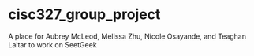 # cisc327_group_project
A place for Aubrey McLeod, Melissa Zhu, Nicole Osayande, and Teaghan Laitar to work on SeetGeek
